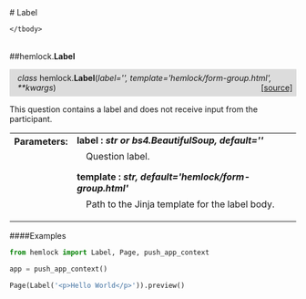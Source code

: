 <script src="https://cdn.mathjax.org/mathjax/latest/MathJax.js?config=TeX-AMS-MML_HTMLorMML" type="text/javascript"></script>

<link rel="stylesheet" href="https://assets.readthedocs.org/static/css/readthedocs-doc-embed.css" type="text/css" />

<style>
    a.src-href {
        float: right;
    }
    p.attr {
        margin-top: 0.5em;
        margin-left: 1em;
    }
    p.func-header {
        background-color: gainsboro;
        border-radius: 0.1em;
        padding: 0.5em;
        padding-left: 1em;
    }
    table.field-table {
        border-radius: 0.1em
    }
</style># Label

<table class="docutils field-list field-table" frame="void" rules="none">
    <col class="field-name" />
    <col class="field-body" />
    <tbody valign="top">
        
    </tbody>
</table>



##hemlock.**Label**

<p class="func-header">
    <i>class</i> hemlock.<b>Label</b>(<i>label='', template='hemlock/form-group.html', **kwargs</i>) <a class="src-href" target="_blank" href="https://github.com/dsbowen/hemlock/blob/master/hemlock/qpolymorphs/label.py#L8">[source]</a>
</p>

This question contains a label and does not receive input from the
participant.

<table class="docutils field-list field-table" frame="void" rules="none">
    <col class="field-name" />
    <col class="field-body" />
    <tbody valign="top">
        <tr class="field">
    <th class="field-name"><b>Parameters:</b></td>
    <td class="field-body" width="100%"><b>label : <i>str or bs4.BeautifulSoup, default=''</i></b>
<p class="attr">
    Question label.
</p>
<b>template : <i>str, default='hemlock/form-group.html'</i></b>
<p class="attr">
    Path to the Jinja template for the label body.
</p></td>
</tr>
    </tbody>
</table>

####Examples

```python
from hemlock import Label, Page, push_app_context

app = push_app_context()

Page(Label('<p>Hello World</p>')).preview()
```

